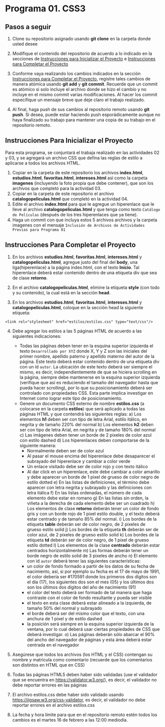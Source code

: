 # Programa 01. CSS3

## Pasos a seguir

1. Clone su repositorio asignado usando **git clone** en la carpeta donde usted desee

2. Modifique el contenido del repositorio de acuerdo a lo indicado en la secciones de [Instrucciones para Inicializar el Proyecto](#instrucciones-para-inicializar-el-proyecto) e [Instrucciones para Completar el Proyecto](#instrucciones-para-completar-el-proyecto)

3. Conforme vaya realizando los cambios indicados en la sección [Instrucciones para Completar el Proyecto](#instrucciones-para-completar-el-proyecto), registre tales cambios de manera atómica usando **git add** y **git commit**. Recuerde que un commit es atómico si solo incluye el archivo donde se hizo el cambio y no incluye en el mismo commit varias modificaciones. Al hacer los commit especifique un mensaje breve que deje claro el trabajo realizado.

4. Al final, haga push de sus cambios al repositorio remoto usando **git push**. Si desea, puede estar haciendo push esporádicamente aunque no haya finalizado su trabajo para mantener una copia de su trabajo en el repositorio remoto.

## Instrucciones Para Inicializar el Proyecto

Para esta programa, se conjuntará el trabaja realizado en las actividades 02 y 03, y se agregará un archivo CSS que defina las reglas de estilo a aplicarse a todos los archivos HTML. 

1. Copiar en la carpeta de este repositorio los archivos **index.html**, **estudios.html**, **favoritas.html**, **intereses.html** así como la carpeta **imagenes** (incluyendo la foto propia que debe contener), que son los archivos que completó para la actividad 03.
2. Copiar en la carpeta de este repositorio el archivo **catalogopeliculas.html** que completó en la actividad 04.
3. Edite el archivo **index.html** para que le agregue un hiperenlace que le lleve al archivo **catalogopeliculas.html** y que tenga como texto `Catálogo de Películas` (después de los tres hiperenlaces que ya tiene).
4. Haga un commit con que incluya estos 5 archivos archivos y la carpeta imagenes con el mensaje `Inclusión de Archivos de Actividades Previas para Programa 01`

## Instrucciones Para Completar el Proyecto

1. En los archivos **estudios.html**, **favoritas.html**, **intereses.html** y **catalogopeliculas.html**, agregue justo del final del **body**, una liga(hiperenlace) a la página index.html, con el texto **Inicio**. Tal hiperenlace deberá estar contenido dentro de una etiqueta div que sea de clase **retorno**.

2. En el archivo **catalogopeliculas.html**, elimine la etiqueta **style** (con todo y su contenido), la cual está en la sección **head**.

3. En los archivos **estudios.html**, **favoritas.html**, **intereses.html** y **catalogopeliculas.html**, coloque en la sección head la siguiente etiqueta: 
```
<link rel="stylesheet" href="estilos/estilos.css" type="text/css"/>
```

4. Debe agregar los estilos a las 5 páginas HTML de acuerdo a las siguientes indicaciones:
   - Todas las páginas deben tener en la esquina superior izquierda el texto `Desarrollado por XYZ` donde X, Y y Z son las iniciales del primer nombre, apellido paterno y apellido materno del autor de la página. Este texto deberá estar contenido dentro de una etiqueta div con un id `autor`. La ubicación de este texto deberá ser siempre el mismo, es decir, independientemente de que se hiciera scrolling en la página, siempre debe mantenerse en la esquina superior izquierda (verifique que así es reduciendo el tamaño del navegador hasta que pueda hacer scrolling), por lo que su posicionamiento deberá ser controlado con propiedades CSS. Esta parte implica investigar en Internet como lograr este tipo de posicionamiento.
   - Genere un documento CSS externo de nombre **estilos.css** (a colocarse en la carpeta **estilos**) que será aplicado a todas las páginas HTML y que contendrá las siguientes reglas:
     a) Los elementos **h1** deben ser con tipo de letra Arial, estilo itálico, en negrita y de tamaño 220% del normal
     b) Los elementos **h2** deben ser con tipo de letra Arial, en negrita y de tamaño 180% del normal
     c) Las imágenes deben tener un borde de 2 pixeles de color azul con estilo dashed
     d) Los hiperenlaces deben comportarse de la siguiente manera:
        - Normalmente deben ser de color azul
        - Al pasar el mouse encima del hiperenlace debe desaparecer el subrayado del hiperenlace y cambiar a color verde
        - Un enlace visitado debe ser de color rojo y con texto itálico
        - Al dar click en un hiperenlace, este debe cambiar a color amarillo y debe aparecer un borde de 1 pixel de grueso de color negro de estilo dotted
     e) En las listas de definiciones, el término debe aparecer con letra negrita y subrayado y las definiciones con letra itálica 
     f) En las listas ordenadas, el número de cada elemento debe estar en romano
     g) En las listas sin orden, la viñeta a la derecha de cada elemento debe ser un cuadrado
     h) Los elementos de clase **retorno** deberán tener un color de fondo gris y con un borde rojo de 1 pixel estilo double, y el texto deberá estar centrado y de tamaño 85% del normal.
     i) Los bordes de la etiqueta **table** deberán ser de color negro, de 2 pixeles de grueso estilo solid
     j) Los bordes de la etiqueta **th** deberán ser de color azul, de 2 pixeles de grueso estilo solid
     k) Los bordes de la etiqueta **td** deberán ser de color negro, de 1 pixel de grueso estilo dotted
     l) Los elementos de la clase **centrado** deberán estar centrados horizontalmente
     m) Las formas deberán tener un borde negro de estilo solid de 3 pixeles de ancho
     n) El elemento con id `autor` deberá tener las siguientes características:
        - un color de fondo formado a partir de los datos de su fecha de nacimiento, así, si por ejemplo su fecha es el 17 de mayo de 1991, el color debería ser #170591 donde los primeros dos dígitos son el día (17), los siguientes dos son el mes (05) y los últimos dos son los últimos dos dígitos del año de nacimiento (91)
        - el color del texto deberá ser formado de tal manera que haga contraste con el color de fondo resultante y pueda ser visible
        - el texto en esta clase deberá estar alineado a la izquierda, de tamaño 50% del normal y subrayado
        - el borde deberá ser del mismo color que el texto, con una anchura de 1 pixel y de estilo dashed
        - la posición será siempre en la esquina superior izquierda de la ventana, por lo cual deberá usar ciertas propiedades de CSS que deberá investigar.
     o) Las páginas deberán sólo abarcar el 90% del ancho del navegador de páginas y esta área deberá estar centrada en el navegador
3. Asegúrese que todos los archivos (los HTML y el CSS) contengan su nombre y matrícula como comentario (recuerde que los comentarios son distintos en HTML que en CSS)

4. Todas las páginas HTML5 deben haber sido validadas (use el validador que se encuentra en https://validator.w3.org/), es decir, el validador no debe reportar errores en las páginas
5. El archivo estilos.css debe haber sido validado usando https://jigsaw.w3.org/css-validator, es decir, el validador no debe reportar errores en el archivo estilos.css

6. La fecha y hora límite para que en el repositorio remoto estén todos los cambios es el martes 16 de febrero a las 12:00 mediodía.

